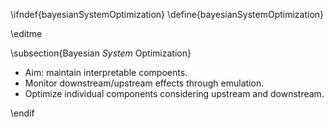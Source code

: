\ifndef{bayesianSystemOptimization}
\define{bayesianSystemOptimization}

\editme

\subsection{Bayesian *System* Optimization}

* Aim: maintain interpretable compoents.
* Monitor downstream/upstream effects through emulation.
* Optimize individual components considering upstream and downstream.

\endif
